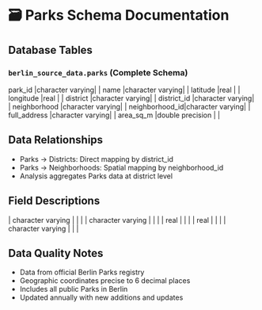# 🗃️ Parks Schema Documentation

## Database Tables
### `berlin_source_data.parks` (Complete Schema)
park_id        |character varying|                        |
name           |character varying|                        |
latitude       |real             |                        |
longitude      |real             |                        |
district       |character varying|                        |
district_id    |character varying|                        |
neighborhood   |character varying|                        |
neighborhood_id|character varying|                        |
full_address   |character varying|                        |
area_sq_m      |double precision |                        |

## Data Relationships
- Parks → Districts: Direct mapping by district_id
- Parks → Neighborhoods: Spatial mapping by neighborhood_id
- Analysis aggregates Parks data at district level

## Field Descriptions
| character varying |  |  |
| character varying |  |  |
| real |  |  |
| real |  |  |
| character varying |  |  |

## Data Quality Notes
- Data from official Berlin Parks registry
- Geographic coordinates precise to 6 decimal places
- Includes all public Parks in Berlin
- Updated annually with new additions and updates
